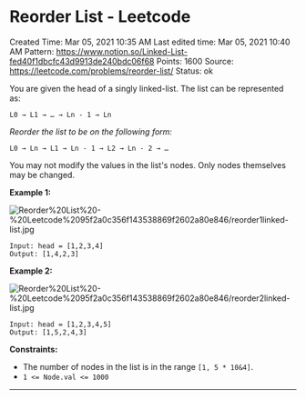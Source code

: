 # Reorder List - Leetcode

Created Time: Mar 05, 2021 10:35 AM
Last edited time: Mar 05, 2021 10:40 AM
Pattern: https://www.notion.so/Linked-List-fed40f1dbcfc43d9913de240bdc06f68
Points: 1600
Source: https://leetcode.com/problems/reorder-list/
Status: ok

You are given the head of a singly linked-list. The list can be represented as:

```
L0 → L1 → … → Ln - 1 → Ln
```

*Reorder the list to be on the following form:*

```
L0 → Ln → L1 → Ln - 1 → L2 → Ln - 2 → …
```

You may not modify the values in the list's nodes. Only nodes themselves may be changed.

**Example 1:**

![Reorder%20List%20-%20Leetcode%2095f2a0c356f143538869f2602a80e846/reorder1linked-list.jpg](reorder1linked-list.jpg)

```
Input: head = [1,2,3,4]
Output: [1,4,2,3]
```

**Example 2:**

![Reorder%20List%20-%20Leetcode%2095f2a0c356f143538869f2602a80e846/reorder2linked-list.jpg](reorder2linked-list.jpg)

```
Input: head = [1,2,3,4,5]
Output: [1,5,2,4,3]
```

**Constraints:**

- The number of nodes in the list is in the range `[1, 5 * 10&4]`.
- `1 <= Node.val <= 1000`

---